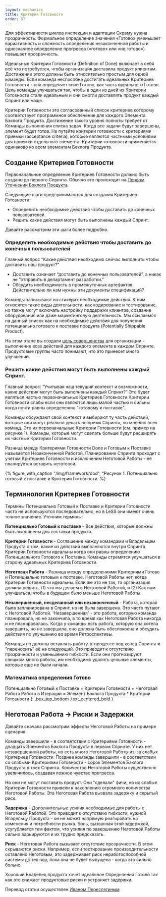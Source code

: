 ```yaml
---
layout: mechanics
title: Критерии Готовности
order: 87
---
```


Для эффективности циклов инспекции и адаптации Скраму нужна прозрачность. Формальное определение значения «Готово» уменьшает вариативность и сложность определения незаконченной работы и однозначное определение прогресса («готово» или «не готово») повышает прозрачность.

Идеальные Критерии Готовности (Definition of Done) включает в себя всё что потребуется, чтобы организация доставила продукт клиентам. Достижение этого должны быть относительно простым для одной команды. Если команда неспособна достигать идеальных Критериев Готовности - она определяет свое Готово, как часть идеального Готово. Цель команды улучшаться так, чтобы в один из дней их Критерии Готовности стали идеальным и они смогли доставлять продукт каждый Спринт или чаще.

Критерии Готовности это согласованный список критериев которому соответствует программное обеспечение для каждого Элемента Бэклога Продукта. Достижение такого уровня полноты требует от Команды выполнения списка задач. Когда все задачи будут завершены, элемент будет готов. Не путайте критерии готовности с критериями приемки (acceptance criteria), которые являются частными условиями для приемки отдельного элемента. Критерии готовности применяется одинаково ко всем элементам Беклога Продукта.

## Создание Критериев Готовности

Первоначальное определение Критериев Готовности должно быть создано до первого Спринта. Обычно это происходит на [Первом Уточнении Бэклога Продукта](initial-product-backlog-refinement.html).

Следующие шаги предпринимаются для создания Критериев Готовности:
* Определить необходимые действия чтобы доставить до конечных пользователей.
* Решить какие действия могут быть выполнены каждый Спринт.

Давайте рассмотрим эти шаги более подробно.

### Определить необходимые действия чтобы доставить до конечных пользователей

Главный вопрос “Какие действия необходимо сейчас выполнить чтобы доставить наш продукт?”

* Доставить означает “доставить до конечных пользователей”, а никак не “отправить в департамент разработки.”
* Обсудить необходимость в промежуточных артефактов. Действительно ли нам нужны эти документы спецификаций?

Команды записывают на стикерах необходимые действия. К ним относятся такие виды деятельности, как кодирование и тестирование, но также могут включать настройку поддержки клиентов, создание оборудования или даже маркетинговую деятельность. Мы ссылаемся на данный список как на необходимые действия для получения потенциально готового к поставке продукта (Potentially Shippable Product).

На этом этапе вы создали [цель совершенства](../principles/continuous-improvement-towards-perfection.html) для организации - выполнение всех действий для каждого элемента в каждом Спринте. Продуктовые группы часто понимают, что это принесет много улучшений.

### Решить какие действия могут быть выполнены каждый Спринт.

Главный вопрос: “Учитывая наш текущий контекст и возможности, какие действия могут быть выполнены каждый Спринт?” Это будет являться частью первоначальных Критериев Готовности Критерии Готовности слабы если они являются лишь малой частью и сильны когда почти равны определению "готовому к поставке".

Команды обсуждают свой контекст и выбирают ту часть действий, которые они могут реально делать во время Спринта, по мнению всех команд. Это их первоначальные Критерии Готовности (см. пример на рисунке 1). Команды, которые могут сделать больше будут расширять их частные Критерии Готовности.

Разница между Критериями Готовности Done и Готовым к Поставке называется Незаконченной Работой. Планирование Спринта проходит с учетом Критериев Готовности и исключеним Неготовой Работы - её планируется оставить неготовой.

<div>
  {% figure_with_caption "/img/framework/dod", "Рисунок 1. Потенциально готовый к поставке и Критерии Готовности.  %}
</div>

## Терминология Критериев Готовности

Термины Потенциально Готовый к Поставке и Критерии Готовности часто не используются последовательно, но в LeSS они имеют очень точное значение. Уточним термины:

**Потенциально Готовый к поставке** - Все действия, которые должны быть выполнены для поставки продукта.

**Критерии Готовности** - Соглашение между командами и Владельцем Продукта о том, какие из действий выполняются внутри Спринта. Критерии Готовности идеальны когда они равны определению Потенциального Готового к Поставке. Команды стремятся улучшаться в сторону идеальных Критериев Готовности.

**Неготовая Работа** - Разница между определениями Критериями Готово и Потенциально готовым к поставке. Неготовой Работы нет, когда Критерии Готовности идеальны. Если же это не так, то организация должна решить, (1) что мы делаем с Неготовой Работой, и (2) Как нам улучшаться, чтобы в будущем было меньше Неготовой Работы.

**Незавершенный, несделанный или незаконченный** - Работа, которая была запланирована в Спринт, но не была завершена. Это часто путают с Неготовой Работой. 'Незавершенная' - это работа, которую команда планировала, но не закончила, в то время как Неготовая Работа никогда и не планировалась. Когда у команды есть работа, которую она хотела завершить, но не завершила, оно должна быть обеспокоена и обсудить действия по улучшению во время Ретроспективы.

Команды не должны оставлять работу-в-процессе под конец Спринта и "переносить" её на следующий. Это приводит к отсутствию прозрачности и уменьшению гибкости. Если они прогнозируют слишком много работы, им необходимо удалить цельные элементы, которые еще не были начали.

### Математика определения Готово

Потенциально Готовый к Поставке = Критерии Готовности + Неготовая Работа
Работа в Итерации = Элемент Бэклога Продукта * Критерии Готовности
{: .box_top_bottom  .text_centered_bold }

## Неготовая Работа -> Риски и Задержки

Давайте сначала рассмотрим эффекты Неготовой Работы на примере сценария.

Команды завершили - в соответствии с Критериями Готовности - двадцать Элементов Бэклога Продукта в первом Спринте. У них нет незавершенной работы, но есть много Неготовой Работы из-за слабых Критериев Готовности. Позднее команды завершили - в соответствии со слабыми Критериями Готовности - сорок Элементов Бэклога Продукта в трех Спринта. Количество Неготовой Работы существенно увеличилось, создавая ложное чувство прогресса.

Но они не могут поставить продукт. Они "сделали" фичи, но их слабые Критерии Готовности привели к накоплению огромного количества Неготовой Работы. Эта Неготовая Работа вызвала задержку и скрытый риск.

**Задержка** - Дополнительные усилия необходимые для работы с Неготовой Работой. Это приводит к отсутствию гибкости, нужной Владельцу Продукта - он не может напрямую реагировать на изменения и потребности рынка. Боль, вызванная этой задержкой, усугубляется тем фактом, что усилия по завершению Неготовой Работы сильно варьируются и их трудно предсказать.

**Риск** - Неготовая Работа вызывает отсутствие прозрачности. В этом скрываются риски. Например, если тестирование производительности оставлено Неготовым, это задерживает риск неработоспособной системы до тех пор, пока она не будет выпущена - когда это сильно больно.

Хороший Владелец продукта хочет идеальное Определения Готово так как это снижает продуктовые риски и устраняет задержки.

Перевод статьи осуществлен [Иваном Переслегиным](https://www.facebook.com/pereslegin)
